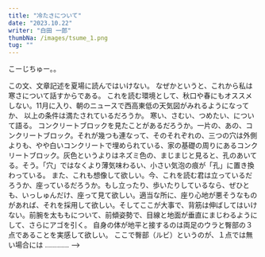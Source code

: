 ```yaml
---
title: "冷たさについて"
date: "2023.10.22"
writer: "白田 一郎"
thumbNa: /images/tsume_1.png
tug: ""
---
```


こーじちゅー。。

<!-->
この文、文章記述を夏場に読んではいけない。

なぜかというと、これから私は寒さについて話すからである。 

これを読む環境として、秋口や春にもオススメしない。11月に入り、朝のニュースで西高東低の天気図がみれるようになってか、 

以上の条件は満たされているだろうか。

寒い、さむい、つめたい、について語る。 

コンクリートブロックを見たことがあるだろうか。一片の、あの、コンクリートブロック。それが幾つも連なって、そのそれぞれの、三つの穴は外側よりも、やや白いコンクリートで埋められている、家の基礎の周りにあるコンクリートブロック。灰色というよりはネズミ色の、まじまじと見ると、孔のあいてる。そう。「穴」ではなくより薄気味わるい、小さい気泡の痕が「孔」に置き換わっている。 


また、これも想像して欲しい。今、これを読む君は立っているだろうか、座っているだろうか。もし立ったり、歩いたりしているなら、ぜひとも、いっしゅんだけ、座って見て欲しい。適当な所に、座り心地が悪そうなものがあれば、それを採用して欲しい。そしてここが大事で、背筋は伸ばしてはいけない。前腕を太ももについて、前傾姿勢で、目線と地面が垂直にまじわるようにして、さらにアゴを引く。 

自身の体が地平と接するのは両足のウラと臀部の３点であることを実感して欲しい。 

ここで臀部（ルビ）というのが、１点では無い場合には 


............

-->